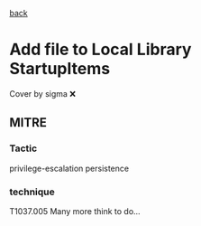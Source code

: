 [back](../index.md)
# Add file to Local Library StartupItems
Cover by sigma :x: 
## MITRE
### Tactic
privilege-escalation
persistence
### technique
T1037.005
Many more think to do...